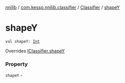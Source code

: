 [nnilib](../../index.md) / [com.kesso.nnilib.classifier](../index.md) / [Classifier](index.md) / [shapeY](./shape-y.md)

# shapeY

`val shapeY: `[`Int`](https://kotlinlang.org/api/latest/jvm/stdlib/kotlin/-int/index.html)

Overrides [IClassifier.shapeY](../-i-classifier/shape-y.md)

### Property

`shapeY` - 